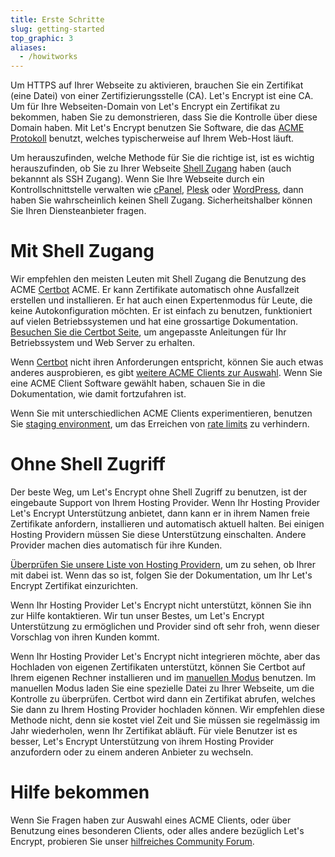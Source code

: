 ```yaml
---
title: Erste Schritte
slug: getting-started
top_graphic: 3
aliases:
  - /howitworks
---
```


Um HTTPS auf Ihrer Webseite zu aktivieren, brauchen Sie ein Zertifikat (eine Datei) von einer Zertifizierungsstelle (CA). Let's Encrypt ist eine CA. Um für Ihre Webseiten-Domain von Let's Encrypt ein Zertifikat zu bekommen, haben Sie zu demonstrieren, dass Sie die Kontrolle über diese Domain haben. Mit Let's Encrypt benutzen Sie Software, die das [ACME Protokoll](https://ietf-wg-acme.github.io/acme/) benutzt, welches typischerweise auf Ihrem Web-Host läuft.

Um herauszufinden, welche Methode für Sie die richtige ist, ist es wichtig herauszufinden, ob Sie zu Ihrer Webseite [Shell Zugang](https://en.wikipedia.org/wiki/Shell_account) haben (auch bekannnt als SSH Zugang). Wenn Sie Ihre Webseite durch ein Kontrollschnittstelle verwalten wie [cPanel](https://cpanel.com/), [Plesk](https://www.plesk.com/) oder [WordPress](https://wordpress.org/), dann haben Sie wahrscheinlich keinen Shell Zugang. Sicherheitshalber können Sie Ihren Diensteanbieter fragen.

# Mit Shell Zugang

Wir empfehlen den meisten Leuten mit Shell Zugang die Benutzung des ACME [Certbot](https://certbot.eff.org/ "Certbot") ACME. Er kann Zertifikate automatisch ohne Ausfallzeit erstellen und installieren. Er hat auch einen Expertenmodus für Leute, die keine Autokonfiguration möchten. Er ist einfach zu benutzen, funktioniert auf vielen Betriebssystemen und hat eine grossartige Dokumentation. [Besuchen Sie die Certbot Seite](https://certbot.eff.org/ "Certbot"), um angepasste Anleitungen für Ihr Betriebssystem und Web Server zu erhalten.

Wenn [Certbot](https://certbot.eff.org/ "Certbot") nicht ihren Anforderungen entspricht, können Sie auch etwas anderes ausprobieren, es gibt [weitere ACME Clients zur Auswahl](/de/docs/client-options/). Wenn Sie eine ACME Client Software gewählt haben, schauen Sie in die Dokumentation, wie damit fortzufahren ist.

Wenn Sie mit unterschiedlichen ACME Clients experimentieren, benutzen Sie [staging environment](/de/docs/staging-environment/), um das Erreichen von [rate limits](/de/docs/rate-limits/) zu verhindern.

# Ohne Shell Zugriff

Der beste Weg, um Let's Encrypt ohne Shell Zugriff zu benutzen, ist der eingebaute Support von Ihrem Hosting Provider. Wenn Ihr Hosting Provider Let's Encrypt Unterstützung anbietet, dann kann er in ihrem Namen freie Zertifikate anfordern, installieren und automatisch aktuell halten. Bei einigen Hosting Providern müssen Sie diese Unterstützung einschalten. Andere Provider machen dies automatisch für ihre Kunden.

[Überprüfen Sie unsere Liste von Hosting Providern](https://community.letsencrypt.org/t/web-hosting-who-support-lets-encrypt/6920), um zu sehen, ob Ihrer mit dabei ist. Wenn das so ist, folgen Sie der Dokumentation, um Ihr Let's Encrypt Zertifikat einzurichten.

Wenn Ihr Hosting Provider Let's Encrypt nicht unterstützt, können Sie ihn zur Hilfe kontaktieren. Wir tun unser Bestes, um Let's Encrypt Unterstützung zu ermöglichen und Provider sind oft sehr froh, wenn dieser Vorschlag von ihren Kunden kommt.

Wenn Ihr Hosting Provider Let's Encrypt nicht integrieren möchte, aber das Hochladen von eigenen Zertifikaten unterstützt, können Sie Certbot auf Ihrem eigenen Rechner installieren und im [manuellen Modus](https://certbot.eff.org/docs/using.html#manual) benutzen. Im manuellen Modus laden Sie eine spezielle Datei zu Ihrer Webseite, um die Kontrolle zu überprüfen. Certbot wird dann ein Zertifikat abrufen, welches Sie dann zu Ihrem Hosting Provider hochladen können. Wir empfehlen diese Methode nicht, denn sie kostet viel Zeit und Sie müssen sie regelmässig im Jahr wiederholen, wenn Ihr Zertifikat abläuft. Für viele Benutzer ist es besser, Let's Encrypt Unterstützung von ihrem Hosting Provider anzufordern oder zu einem anderen Anbieter zu wechseln.

# Hilfe bekommen

Wenn Sie Fragen haben zur Auswahl eines ACME Clients, oder über Benutzung eines besonderen Clients, oder alles andere bezüglich Let's Encrypt, probieren Sie unser [hilfreiches Community Forum](https://community.letsencrypt.org/).